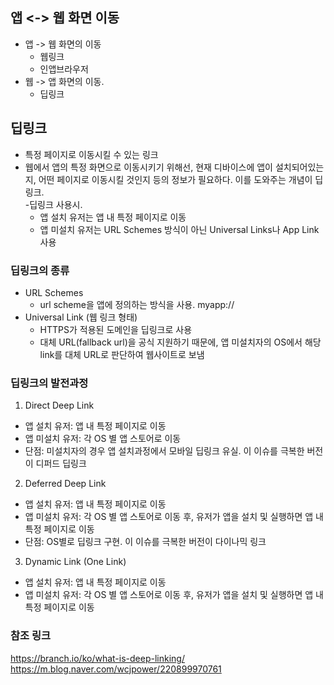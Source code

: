 ## 앱 <-> 웹 화면 이동
- 앱 -> 웹 화면의 이동  
	- 웹링크
	- 인앱브라우저
- 웹 -> 앱 화면의 이동. 
	- 딥링크 

## 딥링크
- 특정 페이지로 이동시킬 수 있는 링크
- 웹에서 앱의 특정 화면으로 이동시키기 위해선, 현재 디바이스에 앱이 설치되어있는지, 어떤 페이지로 이동시킬 것인지 등의 정보가 필요하다. 이를 도와주는 개념이 딥링크.  
-딥링크 사용시. 
	- 앱 설치 유저는 앱 내 특정 페이지로 이동
	- 앱 미설치 유저는 URL Schemes 방식이 아닌 Universal Links나 App Link 사용 

### 딥링크의 종류
- URL Schemes  
	- url scheme을 앱에 정의하는 방식을 사용. myapp://
-  Universal Link (웹 링크 형태)  
	- HTTPS가 적용된 도메인을 딥링크로 사용
	- 대체 URL(fallback url)을 공식 지원하기 때문에, 앱 미설치자의 OS에서 해당 link를 대체 URL로 판단하여 웹사이트로 보냄

### 딥링크의 발전과정
1) Direct Deep Link  
- 앱 설치 유저: 앱 내 특정 페이지로 이동
- 앱 미설치 유저: 각 OS 별 앱 스토어로 이동
- 단점: 미설치자의 경우 앱 설치과정에서 모바일 딥링크 유실. 이 이슈를 극복한 버전이 디퍼드 딥링크

2) Deferred Deep Link  
- 앱 설치 유저: 앱 내 특정 페이지로 이동
- 앱 미설치 유저: 각 OS 별 앱 스토어로 이동 후, 유저가 앱을 설치 및 실행하면 앱 내 특정 페이지로 이동
- 단점: OS별로 딥링크 구현. 이 이슈를 극복한 버전이 다이나믹 링크

3) Dynamic Link (One Link)
- 앱 설치 유저: 앱 내 특정 페이지로 이동
- 앱 미설치 유저: 각 OS 별 앱 스토어로 이동 후, 유저가 앱을 설치 및 실행하면 앱 내 특정 페이지로 이동

### 참조 링크
https://branch.io/ko/what-is-deep-linking/  
https://m.blog.naver.com/wcjpower/220899970761
